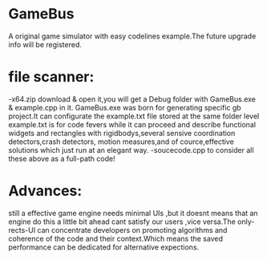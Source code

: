 # GameBus
A original game simulator with easy codelines example.The future upgrade info will be registered.

# file scanner:
-x64.zip
  download & open it,you will get a Debug folder with GameBus.exe & example.cpp in it.
  GameBus.exe was born for generating specific gb project.It can configurate the example.txt file stored at the same folder level
  example.txt is for code fevers while it can proceed and describe functional widgets and rectangles with rigidbodys,several sensive coordination detectors,crash detectors, motion measures,and of cource,effective solutions which just run at an elegant way.
-soucecode.cpp
  to consider all these above as a full-path code!
  
# Advances:
still a effective game engine needs minimal UIs ,but it doesnt means that an engine do this a little bit ahead cant satisfy our users ,vice versa.The only-rects-UI can concentrate developers on promoting algorithms and coherence of the code and their context.Which means the saved performance can be dedicated for alternative expections.

